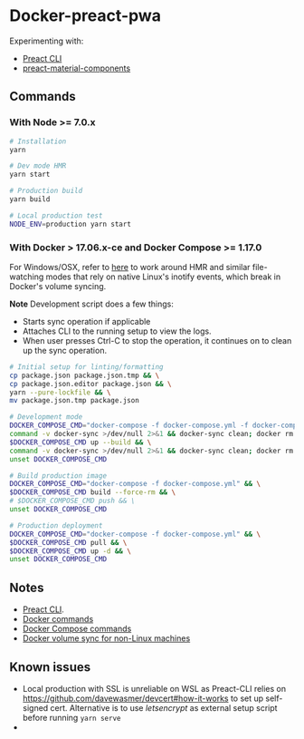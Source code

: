 # Docker-preact-pwa

Experimenting with:

* [Preact CLI](https://github.com/developit/preact-cli)
* [preact-material-components](https://github.com/prateekbh/preact-material-components)

## Commands

### With Node >= 7.0.x

```bash
# Installation
yarn

# Dev mode HMR
yarn start

# Production build
yarn build

# Local production test
NODE_ENV=production yarn start
```

### With Docker > 17.06.x-ce and Docker Compose >= 1.17.0

For Windows/OSX, refer to [here](https://github.com/EugenMayer/docker-sync/wiki/1.-Installation) to
work around HMR and similar file-watching modes that rely on native Linux's inotify events, which
break in Docker's volume syncing.

**Note** Development script does a few things:

* Starts sync operation if applicable
* Attaches CLI to the running setup to view the logs.
* When user presses Ctrl-C to stop the operation, it continues on to clean up the sync operation.

```bash
# Initial setup for linting/formatting
cp package.json package.json.tmp && \
cp package.json.editor package.json && \
yarn --pure-lockfile && \
mv package.json.tmp package.json

# Development mode
DOCKER_COMPOSE_CMD="docker-compose -f docker-compose.yml -f docker-compose.dev.yml" && \
command -v docker-sync >/dev/null 2>&1 && docker-sync clean; docker rm docker-preact-pwa-dev; docker volume rm preact-pwa-sync; docker-sync start; \
$DOCKER_COMPOSE_CMD up --build && \
command -v docker-sync >/dev/null 2>&1 && docker-sync clean; docker rm docker-preact-pwa-dev; docker volume rm preact-pwa-sync && \
unset DOCKER_COMPOSE_CMD

# Build production image
DOCKER_COMPOSE_CMD="docker-compose -f docker-compose.yml" && \
$DOCKER_COMPOSE_CMD build --force-rm && \
# $DOCKER_COMPOSE_CMD push && \
unset DOCKER_COMPOSE_CMD

# Production deployment
DOCKER_COMPOSE_CMD="docker-compose -f docker-compose.yml" && \
$DOCKER_COMPOSE_CMD pull && \
$DOCKER_COMPOSE_CMD up -d && \
unset DOCKER_COMPOSE_CMD
```

## Notes

* [Preact CLI](https://github.com/developit/preact-cli/blob/master/README.md).
* [Docker commands](https://docs.docker.com/engine/reference/commandline/docker/)
* [Docker Compose commands](https://docs.docker.com/compose/reference/)
* [Docker volume sync for non-Linux machines](http://docker-sync.io/)

## Known issues

* Local production with SSL is unreliable on WSL as Preact-CLI relies on https://github.com/davewasmer/devcert#how-it-works to set up self-signed cert. Alternative is to use _letsencrypt_ as external setup script before running `yarn serve`
*
